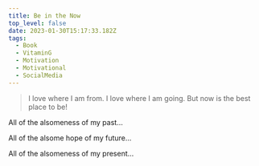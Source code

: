 ```yaml
---
title: Be in the Now
top_level: false
date: 2023-01-30T15:17:33.182Z
tags:
  - Book
  - VitaminG
  - Motivation
  - Motivational
  - SocialMedia
---
```

> I love where I am from. I love where I am going. But now is the best place to be!

All of the alsomeness of my past…

All of the alsome hope of my future…

All of the alsomeness of my present…
